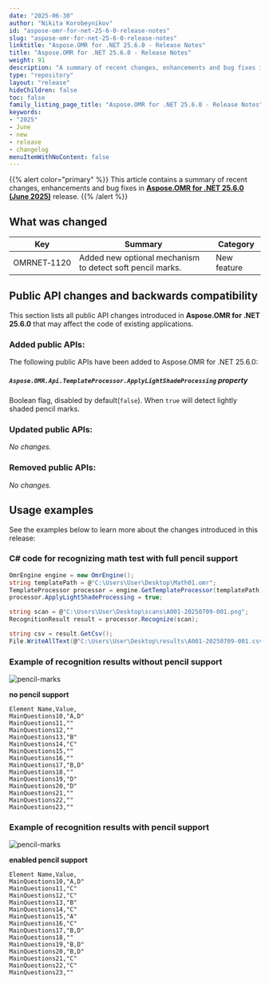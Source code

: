 ```yaml
---
date: "2025-06-30"
author: "Nikita Korobeynikov"
id: "aspose-omr-for-net-25-6-0-release-notes"
slug: "aspose-omr-for-net-25-6-0-release-notes"
linktitle: "Aspose.OMR for .NET 25.6.0 - Release Notes"
title: "Aspose.OMR for .NET 25.6.0 - Release Notes"
weight: 91
description: "A summary of recent changes, enhancements and bug fixes in Aspose.OMR for .NET 25.6.0 (June 2025) release."
type: "repository"
layout: "release"
hideChildren: false
toc: false
family_listing_page_title: "Aspose.OMR for .NET 25.6.0 - Release Notes"
keywords:
- "2025"
- June
- new
- release
- changelog
menuItemWithNoContent: false
---
```


{{% alert color="primary" %}}
This article contains a summary of recent changes, enhancements and bug fixes in [**Aspose.OMR for .NET 25.6.0 (June 2025)**](https://www.nuget.org/packages/Aspose.OMR/25.6.0) release.
{{% /alert %}}

## What was changed

Key | Summary | Category
--- | ------- | --------
OMRNET&#8209;1120 | Added new optional mechanism to detect soft pencil marks.  | New feature

## Public API changes and backwards compatibility

This section lists all public API changes introduced in **Aspose.OMR for .NET 25.6.0** that may affect the code of existing applications.

### Added public APIs:

The following public APIs have been added to Aspose.OMR for .NET 25.6.0:


##### `Aspose.OMR.Api.TemplateProcessor.ApplyLightShadeProcessing` property
Boolean flag, disabled by default(`false`). When `true` will detect lightly shaded pencil marks.

### Updated public APIs:

_No changes._

### Removed public APIs:

_No changes._

## Usage examples

See the examples below to learn more about the changes introduced in this release:

### C# code for recognizing math test with full pencil support

```csharp
OmrEngine engine = new OmrEngine();
string templatePath = @"C:\Users\User\Desktop\Math01.omr";
TemplateProcessor processor = engine.GetTemplateProcessor(templatePath);
processor.ApplyLightShadeProcessing = true;

string scan = @"C:\Users\User\Desktop\scans\A001-20250709-001.png";
RecognitionResult result = processor.Recognize(scan);

string csv = result.GetCsv();
File.WriteAllText(@"C:\Users\User\Desktop\results\A001-20250709-001.csv", csv);
```

### Example of recognition results without pencil support

![pencil-marks](../pencil-marks.png)

**no pencil support**
```
Element Name,Value,
MainQuestions10,"A,D"
MainQuestions11,""
MainQuestions12,""
MainQuestions13,"B"
MainQuestions14,"C"
MainQuestions15,""
MainQuestions16,""
MainQuestions17,"B,D"
MainQuestions18,""
MainQuestions19,"D"
MainQuestions20,"D"
MainQuestions21,""
MainQuestions22,""
MainQuestions23,""
```


### Example of recognition results with pencil support

![pencil-marks](../pencil-marks.png)

**enabled pencil support**
```
Element Name,Value,
MainQuestions10,"A,D"
MainQuestions11,"C"
MainQuestions12,"C"
MainQuestions13,"B"
MainQuestions14,"C"
MainQuestions15,"A"
MainQuestions16,"C"
MainQuestions17,"B,D"
MainQuestions18,""
MainQuestions19,"B,D"
MainQuestions20,"B,D"
MainQuestions21,"C"
MainQuestions22,"C"
MainQuestions23,""
```






